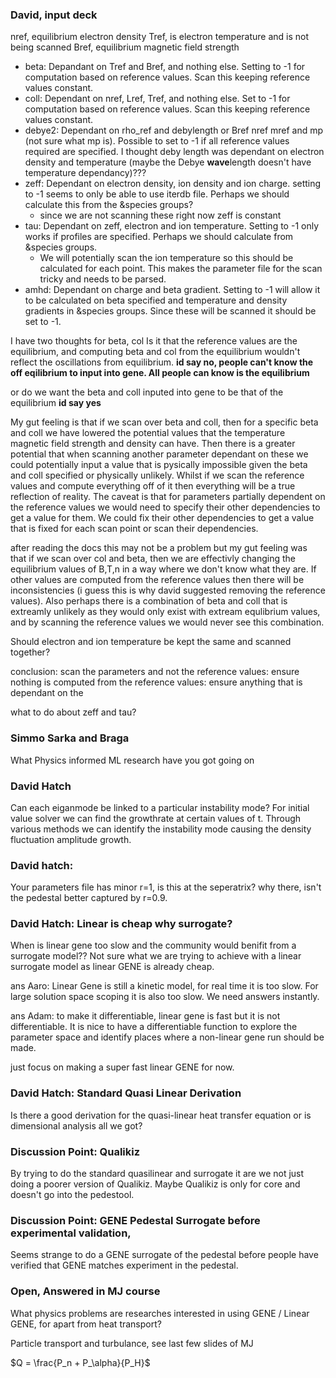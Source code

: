 
### David, input deck
nref, equilibrium electron density 
Tref, is electron temperature and is not being scanned
Bref, equilibrium magnetic field strength

- beta: Depandant on Tref and Bref, and nothing else. Setting to -1 for computation based on reference values. Scan this keeping reference values constant.
- coll: Dependant on nref, Lref, Tref, and nothing else. Set to -1 for computation based on reference values. Scan this keeping reference values constant.
- debye2: Dependant on rho_ref and debylength or Bref nref mref and mp (not sure what mp is). Possible to set to -1 if all reference values required are specified. I thought deby length was dependant on electron density and temperature (maybe the Debye **wave**length doesn't have temperature dependancy)??? 
- zeff: Dependant on electron density, ion density and ion charge. setting to -1 seems to only be able to use iterdb file. Perhaps we should calculate this from the &species groups? 
	- since we are not scanning these right now zeff is constant
- tau: Dependant on zeff, electron and ion temperature. Setting to -1 only works if profiles are specified. Perhaps we should calculate from &species groups.
	- We will potentially scan the ion temperature so this should be calculated for each point. This makes the parameter file for the scan tricky and needs to be parsed.
- amhd: Dependant on charge and beta gradient. Setting to -1 will allow it to be calculated on beta specified and temperature and density gradients in &species groups. Since these will be scanned it should be set to -1.

I have two thoughts for beta, col
Is it that the reference values are the equilibrium, and computing beta and col from the equilibrium wouldn't reflect the oscillations from equilibrium. **id say no, people can't know the off eqilibrium to input into gene. All people can know is the equilibrium**

or do we want the beta and coll inputed into gene to be that of the equilibrium **id say yes**

My gut feeling is that if we scan over beta and coll, then for a specific beta and coll we have lowered the potential values that the temperature magnetic field strength and density can have. Then there is a greater potential that when scanning another parameter dependant on these we could potentially input a value that is pysically impossible given the beta and coll specified or physically unlikely. Whilst if we scan the reference values and compute everything off of it then everything will be a true reflection of reality. The caveat is that for parameters partially dependent on the reference values we would need to specify their other dependencies to get a value for them. We could fix their other dependencies to get a value that is fixed for each scan point or scan their dependencies.

after reading the docs this may not be a problem but my gut feeling was that if we scan over col and beta, then we are effectivly changing the equilibrium values of B,T,n in a way where we don't know what they are. If other values are computed from the reference values then there will be inconsistencies (i guess this is why david suggested removing the reference values). Also perhaps there is a combination of beta and coll that is extreamly unlikely as they would only exist with extream equlibrium values, and by scanning the reference values we would never see this combination.

Should electron and ion temperature be kept the same and scanned together?

conclusion: scan the parameters and not the reference values: ensure nothing is computed from the reference values: ensure anything that is dependant on the 

what to do about zeff and tau?
### Simmo Sarka and Braga
What Physics informed ML research have you got going on

### David Hatch
Can each eiganmode be linked to a particular instability mode? For initial value solver we can find the growthrate at certain values of t. Through various methods we can identify the instability mode causing the density fluctuation amplitude growth.

### David hatch:
Your parameters file has minor r=1, is this at the seperatrix? why there, isn't the pedestal better captured by r=0.9.
### David Hatch:  Linear is cheap why surrogate?
When is linear gene too slow and the community would benifit from a surrogate model?? Not sure what we are trying to achieve with a linear surrogate model as linear GENE is already cheap.

ans Aaro: Linear Gene is still a kinetic model, for real time it is too slow. For large solution space scoping it is also too slow. We need answers instantly.

ans Adam: to make it differentiable, linear gene is fast but it is not differentiable. It is nice to have a differentiable function to explore the parameter space and identify places where a non-linear gene run should be made. 

just focus on making a super fast linear GENE for now.

### David Hatch: Standard Quasi Linear Derivation
Is there a good derivation for the quasi-linear heat transfer equation or is dimensional analysis all we got?

### Discussion Point: Qualikiz
By trying to do the standard quasilinear and surrogate it are we not just doing a poorer version of Qualikiz. Maybe Qualikiz is only for core and doesn't go into the pedestool.

### Discussion Point: GENE Pedestal Surrogate before experimental validation,
Seems strange to do a GENE surrogate of the pedestal before people have verified that GENE matches experiment in the pedestal. 

### Open, Answered in MJ course
What physics problems are researches interested in using GENE / Linear GENE, for apart from heat transport? 

Particle transport and turbulance, see last few slides of MJ 

$Q = \frac{P_n + P_\alpha}{P_H}$ 